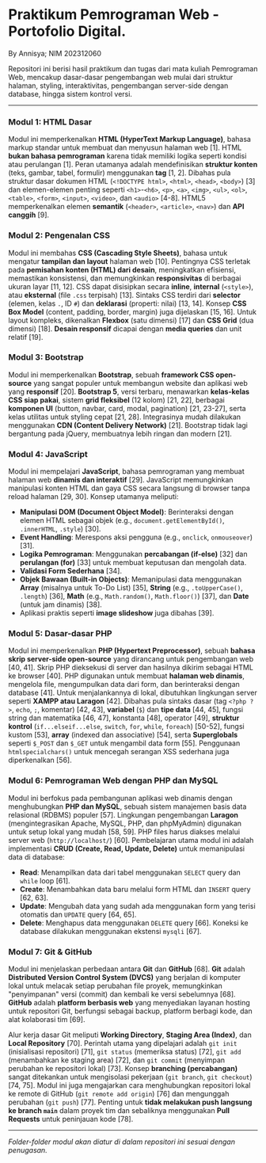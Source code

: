 # Praktikum Pemrograman Web - Portofolio Digital.
By Annisya; NIM 202312060

Repositori ini berisi hasil praktikum dan tugas dari mata kuliah Pemrograman Web, mencakup dasar-dasar pengembangan web mulai dari struktur halaman, styling, interaktivitas, pengembangan server-side dengan database, hingga sistem kontrol versi.

---

### **Modul 1: HTML Dasar**
Modul ini memperkenalkan **HTML (HyperText Markup Language)**, bahasa markup standar untuk membuat dan menyusun halaman web [1]. HTML **bukan bahasa pemrograman** karena tidak memiliki logika seperti kondisi atau perulangan [1]. Peran utamanya adalah mendefinisikan **struktur konten** (teks, gambar, tabel, formulir) menggunakan **tag** [1, 2]. Dibahas pula struktur dasar dokumen HTML (`<!DOCTYPE html>`, `<html>`, `<head>`, `<body>`) [3] dan elemen-elemen penting seperti `<h1>`-`<h6>`, `<p>`, `<a>`, `<img>`, `<ul>`, `<ol>`, `<table>`, `<form>`, `<input>`, `<video>`, dan `<audio>` [4-8]. HTML5 memperkenalkan elemen **semantik** (`<header>`, `<article>`, `<nav>`) dan **API canggih** [9].

### **Modul 2: Pengenalan CSS**
Modul ini membahas **CSS (Cascading Style Sheets)**, bahasa untuk mengatur **tampilan dan layout** halaman web [10]. Pentingnya CSS terletak pada **pemisahan konten (HTML) dari desain**, meningkatkan efisiensi, memastikan konsistensi, dan memungkinkan **responsivitas** di berbagai ukuran layar [11, 12]. CSS dapat disisipkan secara **inline**, **internal** (`<style>`), atau **eksternal** (file `.css` terpisah) [13]. Sintaks CSS terdiri dari **selector** (elemen, kelas `.`, ID `#`) dan **deklarasi** (properti: nilai) [13, 14]. Konsep **CSS Box Model** (content, padding, border, margin) juga dijelaskan [15, 16]. Untuk layout kompleks, dikenalkan **Flexbox** (satu dimensi) [17] dan **CSS Grid** (dua dimensi) [18]. **Desain responsif** dicapai dengan **media queries** dan unit relatif [19].

### **Modul 3: Bootstrap**
Modul ini memperkenalkan **Bootstrap**, sebuah **framework CSS open-source** yang sangat populer untuk membangun website dan aplikasi web yang **responsif** [20]. **Bootstrap 5**, versi terbaru, menawarkan **kelas-kelas CSS siap pakai**, sistem **grid fleksibel** (12 kolom) [21, 22], berbagai **komponen UI** (button, navbar, card, modal, pagination) [21, 23-27], serta kelas utilitas untuk styling cepat [21, 28]. Integrasinya mudah dilakukan menggunakan **CDN (Content Delivery Network)** [21]. Bootstrap tidak lagi bergantung pada jQuery, membuatnya lebih ringan dan modern [21].

### **Modul 4: JavaScript**
Modul ini mempelajari **JavaScript**, bahasa pemrograman yang membuat halaman web **dinamis dan interaktif** [29]. JavaScript memungkinkan manipulasi konten HTML dan gaya CSS secara langsung di browser tanpa reload halaman [29, 30]. Konsep utamanya meliputi:
*   **Manipulasi DOM (Document Object Model)**: Berinteraksi dengan elemen HTML sebagai objek (e.g., `document.getElementById()`, `.innerHTML`, `.style`) [30].
*   **Event Handling**: Merespons aksi pengguna (e.g., `onclick`, `onmouseover`) [31].
*   **Logika Pemrograman**: Menggunakan **percabangan (if-else)** [32] dan **perulangan (for)** [33] untuk membuat keputusan dan mengolah data.
*   **Validasi Form Sederhana** [34].
*   **Objek Bawaan (Built-in Objects)**: Memanipulasi data menggunakan **Array** (misalnya untuk To-Do List) [35], **String** (e.g., `.toUpperCase()`, `.length`) [36], **Math** (e.g., `Math.random()`, `Math.floor()`) [37], dan **Date** (untuk jam dinamis) [38].
*   Aplikasi praktis seperti **image slideshow** juga dibahas [39].

### **Modul 5: Dasar-dasar PHP**
Modul ini memperkenalkan **PHP (Hypertext Preprocessor)**, sebuah **bahasa skrip server-side open-source** yang dirancang untuk pengembangan web [40, 41]. Skrip PHP dieksekusi di server dan hasilnya dikirim sebagai HTML ke browser [40]. PHP digunakan untuk membuat **halaman web dinamis**, mengelola file, mengumpulkan data dari form, dan berinteraksi dengan database [41]. Untuk menjalankannya di lokal, dibutuhkan lingkungan server seperti **XAMPP atau Laragon** [42]. Dibahas pula sintaks dasar (tag `<?php ?>`, `echo`, `;`, komentar) [42, 43], **variabel** (`$`) dan **tipe data** [44, 45], fungsi string dan matematika [46, 47], konstanta [48], operator [49], **struktur kontrol** (`if...elseif...else`, `switch`, `for`, `while`, `foreach`) [50-52], fungsi kustom [53], **array** (indexed dan associative) [54], serta **Superglobals** seperti `$_POST` dan `$_GET` untuk mengambil data form [55]. Penggunaan `htmlspecialchars()` untuk mencegah serangan XSS sederhana juga diperkenalkan [56].

### **Modul 6: Pemrograman Web dengan PHP dan MySQL**
Modul ini berfokus pada pembangunan aplikasi web dinamis dengan menghubungkan **PHP dan MySQL**, sebuah sistem manajemen basis data relasional (RDBMS) populer [57]. Lingkungan pengembangan **Laragon** (mengintegrasikan Apache, MySQL, PHP, dan phpMyAdmin) digunakan untuk setup lokal yang mudah [58, 59]. PHP files harus diakses melalui server web (`http://localhost/`) [60]. Pembelajaran utama modul ini adalah implementasi **CRUD (Create, Read, Update, Delete)** untuk memanipulasi data di database:
*   **Read**: Menampilkan data dari tabel menggunakan `SELECT` query dan `while` loop [61].
*   **Create**: Menambahkan data baru melalui form HTML dan `INSERT` query [62, 63].
*   **Update**: Mengubah data yang sudah ada menggunakan form yang terisi otomatis dan `UPDATE` query [64, 65].
*   **Delete**: Menghapus data menggunakan `DELETE` query [66].
Koneksi ke database dilakukan menggunakan ekstensi `mysqli` [67].

### **Modul 7: Git & GitHub**
Modul ini menjelaskan perbedaan antara **Git** dan **GitHub** [68]. **Git** adalah **Distributed Version Control System (DVCS)** yang berjalan di komputer lokal untuk melacak setiap perubahan file proyek, memungkinkan "penyimpanan" versi (commit) dan kembali ke versi sebelumnya [68]. **GitHub** adalah **platform berbasis web** yang menyediakan layanan hosting untuk repositori Git, berfungsi sebagai backup, platform berbagi kode, dan alat kolaborasi tim [69].

Alur kerja dasar Git meliputi **Working Directory**, **Staging Area (Index)**, dan **Local Repository** [70]. Perintah utama yang dipelajari adalah `git init` (inisialisasi repositori) [71], `git status` (memeriksa status) [72], `git add` (menambahkan ke staging area) [72], dan `git commit` (menyimpan perubahan ke repositori lokal) [73]. Konsep **branching (percabangan)** sangat ditekankan untuk mengisolasi pekerjaan (`git branch`, `git checkout`) [74, 75]. Modul ini juga mengajarkan cara menghubungkan repositori lokal ke remote di GitHub (`git remote add origin`) [76] dan mengunggah perubahan (`git push`) [77]. Penting untuk **tidak melakukan push langsung ke branch `main`** dalam proyek tim dan sebaliknya menggunakan **Pull Requests** untuk peninjauan kode [78].

---
_Folder-folder modul akan diatur di dalam repositori ini sesuai dengan penugasan._
